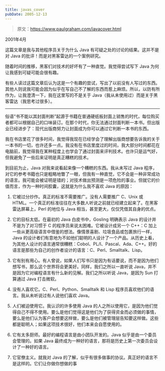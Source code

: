 ```yaml
---
title: javas_cover
pubDate: 2005-12-13
---
```


> 原文：https://www.paulgraham.com/javacover.html 

            
2001年4月

这篇文章是我与其他程序员关于为什么 Java 有可疑之处的讨论的结果。这并不是对 Java 的批评！而是对黑客雷达的一个案例研究。

随着时间的推移，黑客们对技术的好坏有了一种直觉。我觉得尝试写下 Java 为何让我感到可疑可能会很有趣。

有些人读过这篇文章后认为这是一个有趣的尝试，写出了以前没有人写过的东西。其他人则说我可能会因为似乎在写自己不了解的东西而惹上麻烦。所以，以防有所作为，让我澄清一下，我在这里写的不是关于 Java（我从未使用过）而是关于黑客雷达（我思考过很多）。

***

俗语“书不能以其封面判断”起源于书籍在普通硬纸板封面上销售的时代，每位购买者都可以根据自己的口味装订。在那个时代，你无法通过封面判断一本书。但出版业已经进步了：现代出版商努力让封面成为你可以通过它判断一本书的东西。

我在书店里花了很多时间，我觉得我现在已经学会了理解出版商想要告诉我的关于一本书的一切，也许还多一点。我没有在书店里度过的时间，我大部分时间都花在电脑前，我觉得我在某种程度上也学会了通过封面来评判技术。也许只是运气好，但我避免了一些后来证明是真正糟糕的技术。

到目前为止，Java 对我来说看起来像一个糟糕的东西。我从未写过 Java 程序，对它的参考书籍也只是粗略地瞥了一眼，但我有一种直觉，它不会是一种非常成功的语言。我可能会被证明是错的；对技术做出预测是一项危险的事业。但就它的价值而言，作为一种时间胶囊，这就是为什么我不喜欢 Java 的原因：

1. 它被过分炒作。真正的标准不需要推广。没有人需要推广 C、Unix 或 HTML。一个真正的标准往往在大多数人听说之前就已经建立起来了。在黑客雷达屏幕上，Perl 的地位与 Java 相当，甚至更大，仅仅凭借其自身的优点。

2. 它的目标太低。在最初的 Java 白皮书中，Gosling 明确表示 Java 的设计并不是为了对习惯于 C 的程序员来说太困难。它被设计成另一个 C++：C 加上一些从更高级语言中借鉴的想法。像情景喜剧、垃圾食品或包裹旅行一样，Java 的设计者们有意地为不如他们聪明的人设计了一个产品。从历史上看，为其他人设计的语言通常很糟糕：Cobol、PL/I、Pascal、Ada、C++。好的语言是那些为自己的创作者设计的语言：C、Perl、Smalltalk、Lisp。

3. 它有别有用心。有人曾说，如果人们写书只是因为有话要说，而不是因为他们想写书，那么这个世界将会更美好。同样，我们之所以一直听说 Java，并不是因为它对编程语言有什么新的见解。我们之所以听说 Java，是因为 Sun 打算通过 Java 打击微软。

4. 没有人喜欢它。C、Perl、Python、Smalltalk 和 Lisp 程序员喜欢他们的语言。我从未听说过有人说他们喜欢 Java。

5. 人们被迫使用它。我认识的许多使用 Java 的人之所以使用它，是因为他们觉得自己不得不使用。要么是他们觉得这是他们为了获得资金而必须做的事情，要么是他们认为客户会想要这样做，要么是他们被管理层告知要这样做。这些都是聪明人；如果这项技术很好，他们本来会自愿使用的。

6. 它有太多厨师。最好的编程语言是由小团队开发的。Java 似乎是由一个委员会管理的。如果 Java 最终成为一种好的语言，那将是历史上第一次委员会设计了一种好的语言。

7. 它官僚主义。就我对 Java 的了解，似乎有很多做事的协议。真正好的语言不是这样的。它们让你做你想做的事